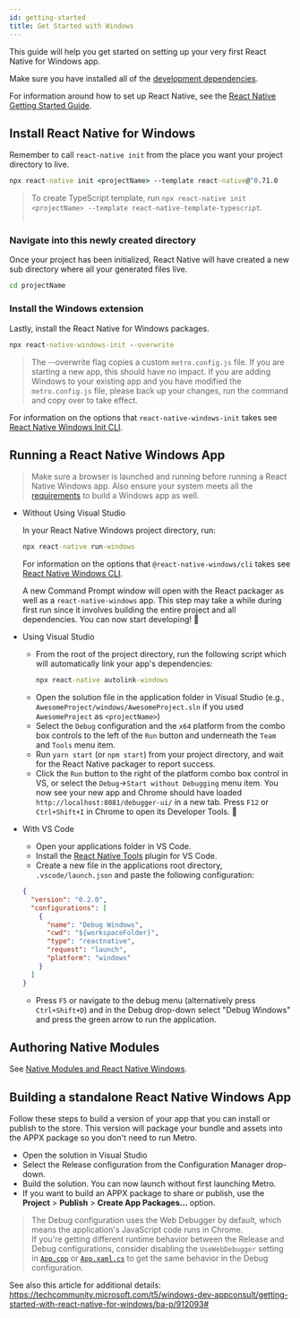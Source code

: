 ```yaml
---
id: getting-started
title: Get Started with Windows
---
```


This guide will help you get started on setting up your very first React Native for Windows app.

Make sure you have installed all of the [development dependencies](rnw-dependencies.md).

For information around how to set up React Native, see the [React Native Getting Started Guide](https://reactnative.dev/docs/getting-started).

## Install React Native for Windows

Remember to call `react-native init` from the place you want your project directory to live.

```bat
npx react-native init <projectName> --template react-native@^0.71.0
```

> To create TypeScript template, run `npx react-native init <projectName> --template react-native-template-typescript`.<br><br>

### Navigate into this newly created directory

Once your project has been initialized, React Native will have created a new sub directory where all your generated files live.

```bat
cd projectName
```

### Install the Windows extension

Lastly, install the React Native for Windows packages.

```bat
npx react-native-windows-init --overwrite
```

> The --overwrite flag copies a custom `metro.config.js` file. If you are starting a new app, this should have no impact. If you are adding Windows to your existing app and you have modified the `metro.config.js` file, please back up your changes, run the command and copy over to take effect.

For information on the options that `react-native-windows-init` takes see [React Native Windows Init CLI](https://microsoft.github.io/react-native-windows/init-cli).

## Running a React Native Windows App

> Make sure a browser is launched and running before running a React Native Windows app.
> Also ensure your system meets all the [requirements](rnw-dependencies.md) to build a Windows app as well.

- Without Using Visual Studio

  In your React Native Windows project directory, run:

  ```bat
  npx react-native run-windows
  ```

  For information on the options that `@react-native-windows/cli` takes see [React Native Windows CLI](run-windows-cli.md).

  A new Command Prompt window will open with the React packager as well as a `react-native-windows` app. This step may take a while during first run since it involves building the entire project and all dependencies. You can now start developing! :tada:

- Using Visual Studio

  - From the root of the project directory, run the following script which will automatically link your app's dependencies:
    ```bat
    npx react-native autolink-windows
    ```
  - Open the solution file in the application folder in Visual Studio (e.g., `AwesomeProject/windows/AwesomeProject.sln` if you used `AwesomeProject` as `<projectName>`)
  - Select the `Debug` configuration and the `x64` platform from the combo box controls to the left of the `Run` button and underneath the `Team` and `Tools` menu item.
  - Run `yarn start` (or `npm start`) from your project directory, and wait for the React Native packager to report success.
  - Click the `Run` button to the right of the platform combo box control in VS, or select the `Debug`->`Start without Debugging` menu item. You now see your new app and Chrome should have loaded `http://localhost:8081/debugger-ui/` in a new tab. Press `F12` or `Ctrl+Shift+I` in Chrome to open its Developer Tools. :tada:

- With VS Code
  - Open your applications folder in VS Code.
  - Install the [React Native Tools](https://marketplace.visualstudio.com/items?itemName=msjsdiag.vscode-react-native) plugin for VS Code.
  - Create a new file in the applications root directory, `.vscode/launch.json` and paste the following configuration:
  ```json
  {
    "version": "0.2.0",
    "configurations": [
      {
        "name": "Debug Windows",
        "cwd": "${workspaceFolder}",
        "type": "reactnative",
        "request": "launch",
        "platform": "windows"
      }
    ]
  }
  ```
  - Press `F5` or navigate to the debug menu (alternatively press `Ctrl+Shift+D`) and in the Debug drop-down select "Debug Windows" and press the green arrow to run the application.

## Authoring Native Modules

See [Native Modules and React Native Windows](native-modules.md).

## Building a standalone React Native Windows App

Follow these steps to build a version of your app that you can install or publish to the store. This version will package your bundle and assets into the APPX package so you don't need to run Metro.

- Open the solution in Visual Studio
- Select the Release configuration from the Configuration Manager drop-down.
- Build the solution. You can now launch without first launching Metro.
- If you want to build an APPX package to share or publish, use the **Project** > **Publish** > **Create App Packages...** option.

> The Debug configuration uses the Web Debugger by default, which means the application's JavaScript code runs in Chrome.<br>
> If you're getting different runtime behavior between the Release and Debug configurations, consider disabling the `UseWebDebugger` setting in [`App.cpp`](https://github.com/microsoft/react-native-windows/blob/6b415659aa017dbc41e3f28e817fb768a8e80435/vnext/template/cpp-app/src/App.cpp#L30) or [`App.xaml.cs`](https://github.com/microsoft/react-native-windows/blob/6b415659aa017dbc41e3f28e817fb768a8e80435/vnext/template/cs-app/src/App.xaml.cs#L20) to get the same behavior in the Debug configuration.

See also this article for additional details: https://techcommunity.microsoft.com/t5/windows-dev-appconsult/getting-started-with-react-native-for-windows/ba-p/912093#

</body>
</html>
